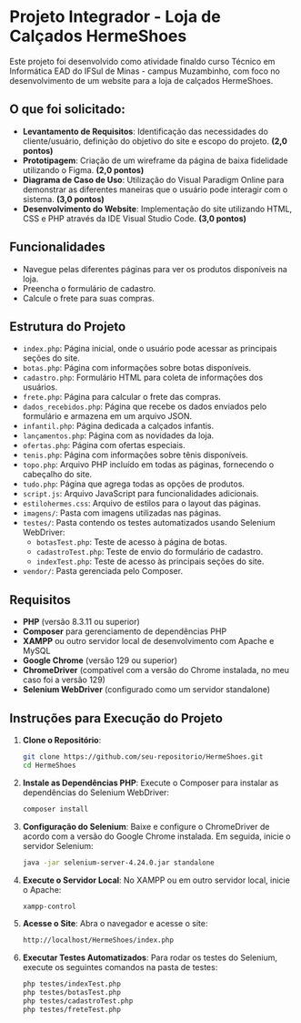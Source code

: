 
# Projeto Integrador - Loja de Calçados HermeShoes

Este projeto foi desenvolvido como atividade finaldo curso Técnico em Informática EAD do IFSul de Minas - campus Muzambinho, com foco no desenvolvimento de um website para a loja de calçados HermeShoes.

## O que foi solicitado:

- **Levantamento de Requisitos**: Identificação das necessidades do cliente/usuário, definição do objetivo do site e escopo do projeto. **(2,0 pontos)**
- **Prototipagem**: Criação de um wireframe da página de baixa fidelidade utilizando o Figma. **(2,0 pontos)**
- **Diagrama de Caso de Uso**: Utilização do Visual Paradigm Online para demonstrar as diferentes maneiras que o usuário pode interagir com o sistema. **(3,0 pontos)**
- **Desenvolvimento do Website**: Implementação do site utilizando HTML, CSS e PHP através da IDE Visual Studio Code. **(3,0 pontos)**

## Funcionalidades

- Navegue pelas diferentes páginas para ver os produtos disponíveis na loja.
- Preencha o formulário de cadastro.
- Calcule o frete para suas compras.

## Estrutura do Projeto

- `index.php`: Página inicial, onde o usuário pode acessar as principais seções do site.
- `botas.php`: Página com informações sobre botas disponíveis.
- `cadastro.php`: Formulário HTML para coleta de informações dos usuários.
- `frete.php`: Página para calcular o frete das compras.
- `dados_recebidos.php`: Página que recebe os dados enviados pelo formulário e armazena em um arquivo JSON.
- `infantil.php`: Página dedicada a calçados infantis.
- `lançamentos.php`: Página com as novidades da loja.
- `ofertas.php`: Página com ofertas especiais.
- `tenis.php`: Página com informações sobre tênis disponíveis.
- `topo.php`: Arquivo PHP incluído em todas as páginas, fornecendo o cabeçalho do site.
- `tudo.php`: Página que agrega todas as opções de produtos.
- `script.js`: Arquivo JavaScript para funcionalidades adicionais.
- `estilohermes.css`: Arquivo de estilos para o layout das páginas.
- `imagens/`: Pasta com imagens utilizadas nas páginas.
- `testes/`: Pasta contendo os testes automatizados usando Selenium WebDriver:
  - `botasTest.php`: Teste de acesso à página de botas.
  - `cadastroTest.php`: Teste de envio do formulário de cadastro.
  - `indexTest.php`: Teste de acesso às principais seções do site.
- `vendor/`: Pasta gerenciada pelo Composer.

## Requisitos

- **PHP** (versão 8.3.11 ou superior)
- **Composer** para gerenciamento de dependências PHP
- **XAMPP** ou outro servidor local de desenvolvimento com Apache e MySQL
- **Google Chrome** (versão 129 ou superior)
- **ChromeDriver** (compatível com a versão do Chrome instalada, no meu caso foi a versão 129)
- **Selenium WebDriver** (configurado como um servidor standalone)

## Instruções para Execução do Projeto

1. **Clone o Repositório**:
   ```bash
   git clone https://github.com/seu-repositorio/HermeShoes.git
   cd HermeShoes
   ```

2. **Instale as Dependências PHP**:
   Execute o Composer para instalar as dependências do Selenium WebDriver:
   ```bash
   composer install
   ```

3. **Configuração do Selenium**:
   Baixe e configure o ChromeDriver de acordo com a versão do Google Chrome instalada. Em seguida, inicie o servidor Selenium:
   ```bash
   java -jar selenium-server-4.24.0.jar standalone
   ```

4. **Execute o Servidor Local**:
   No XAMPP ou em outro servidor local, inicie o Apache:
   ```bash
   xampp-control
   ```

5. **Acesse o Site**:
   Abra o navegador e acesse o site:
   ```bash
   http://localhost/HermeShoes/index.php
   ```

6. **Executar Testes Automatizados**:
   Para rodar os testes do Selenium, execute os seguintes comandos na pasta de testes:
   ```bash
   php testes/indexTest.php
   php testes/botasTest.php
   php testes/cadastroTest.php
   php testes/freteTest.php
   ```



